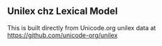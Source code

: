 Unilex chz Lexical Model
----------------------

This is built directly from Unicode.org unilex data at
https://github.com/unicode-org/unilex

